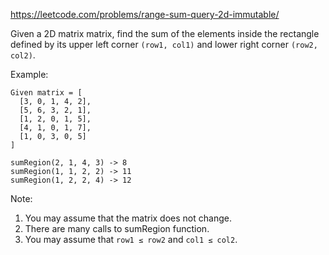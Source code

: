 https://leetcode.com/problems/range-sum-query-2d-immutable/

Given a 2D matrix matrix, find the sum of the elements inside the rectangle defined by its upper left corner `(row1, col1)` and lower right corner `(row2, col2)`.

Example:
```
Given matrix = [
  [3, 0, 1, 4, 2],
  [5, 6, 3, 2, 1],
  [1, 2, 0, 1, 5],
  [4, 1, 0, 1, 7],
  [1, 0, 3, 0, 5]
]

sumRegion(2, 1, 4, 3) -> 8
sumRegion(1, 1, 2, 2) -> 11
sumRegion(1, 2, 2, 4) -> 12
```

Note:
1. You may assume that the matrix does not change.
1. There are many calls to sumRegion function.
1. You may assume that `row1 ≤ row2` and `col1 ≤ col2`.
